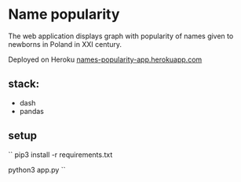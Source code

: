 # Name popularity
The web application displays graph with popularity of names given to newborns in Poland in XXI century. 

Deployed on Heroku [names-popularity-app.herokuapp.com](https://names-popularity-app.herokuapp.com "deployed on heroku")

## stack:
* dash
* pandas

## setup
``
pip3 install -r requirements.txt

python3 app.py
``
